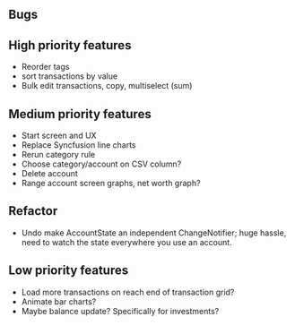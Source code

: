 ## Bugs
  

## High priority features
- Reorder tags
- sort transactions by value
- Bulk edit transactions, copy, multiselect (sum)


## Medium priority features
- Start screen and UX
- Replace Syncfusion line charts
- Rerun category rule
- Choose category/account on CSV column?
- Delete account
- Range account screen graphs, net worth graph?


## Refactor
- Undo make AccountState an independent ChangeNotifier; huge hassle, need to watch the state everywhere you use an account.


## Low priority features
- Load more transactions on reach end of transaction grid?
- Animate bar charts?
- Maybe balance update? Specifically for investments?

